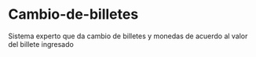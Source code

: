 # Cambio-de-billetes

Sistema experto que da cambio de billetes y monedas de acuerdo al valor del billete ingresado
